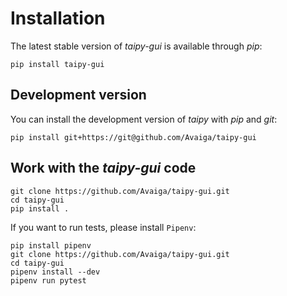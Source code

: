 # Installation

The latest stable version of _taipy-gui_ is available through _pip_:
```
pip install taipy-gui
```

## Development version

You can install the development version of _taipy_ with _pip_ and _git_:
```
pip install git+https://git@github.com/Avaiga/taipy-gui
```

## Work with the _taipy-gui_ code
```
git clone https://github.com/Avaiga/taipy-gui.git
cd taipy-gui
pip install .
```

If you want to run tests, please install `Pipenv`:
```
pip install pipenv
git clone https://github.com/Avaiga/taipy-gui.git
cd taipy-gui
pipenv install --dev
pipenv run pytest
```
